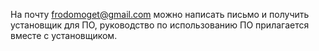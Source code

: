 На почту frodomoget@gmail.com можно написать письмо и получить установщик для ПО, руководство по использованию ПО прилагается вместе с установщиком.
